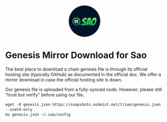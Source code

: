 <p align="center">
  <img height="100" height="auto" src="https://raw.githubusercontent.com/Nodeist/Kurulumlar/main/logos/sao.png">
</p>


# Genesis Mirror Download for Sao

The best place to download a chain genesis file is through its official hosting site (typically GitHub) as documented in the official doc. We offer a mirror download in case the official hosting site is down.

Our genesis file is uploaded from a fully-synced node. However, please still "trust but verify" before using our file.
```
wget -O genesis.json https://snapshots.nodeist.net/t/sao/genesis.json --inet4-only
mv genesis.json ~/.sao/config
```
